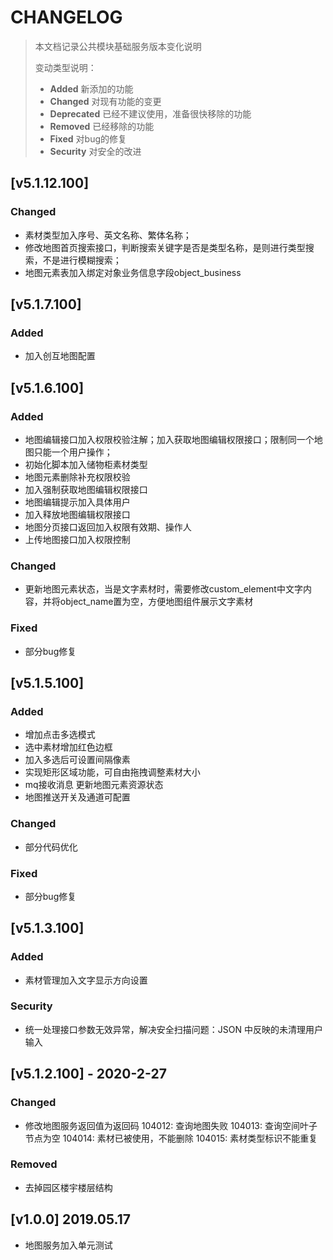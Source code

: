 # CHANGELOG
> 本文档记录公共模块基础服务版本变化说明
>
> 变动类型说明：
>
> - **Added** 新添加的功能
> - **Changed** 对现有功能的变更
> - **Deprecated** 已经不建议使用，准备很快移除的功能
> - **Removed** 已经移除的功能
> - **Fixed** 对bug的修复
> - **Security** 对安全的改进


## [v5.1.12.100]
### Changed
  - 素材类型加入序号、英文名称、繁体名称；
  - 修改地图首页搜索接口，判断搜索关键字是否是类型名称，是则进行类型搜索，不是进行模糊搜索；
  - 地图元素表加入绑定对象业务信息字段object_business

## [v5.1.7.100]
### Added
  - 加入创互地图配置

## [v5.1.6.100]
### Added
  - 地图编辑接口加入权限校验注解；加入获取地图编辑权限接口；限制同一个地图只能一个用户操作；
  - 初始化脚本加入储物柜素材类型
  - 地图元素删除补充权限校验
  - 加入强制获取地图编辑权限接口
  - 地图编辑提示加入具体用户
  - 加入释放地图编辑权限接口
  - 地图分页接口返回加入权限有效期、操作人
  - 上传地图接口加入权限控制
### Changed
  - 更新地图元素状态，当是文字素材时，需要修改custom_element中文字内容，并将object_name置为空，方便地图组件展示文字素材
### Fixed
  - 部分bug修复
  
## [v5.1.5.100]
### Added
  - 增加点击多选模式
  - 选中素材增加红色边框
  - 加入多选后可设置间隔像素
  - 实现矩形区域功能，可自由拖拽调整素材大小
  - mq接收消息 更新地图元素资源状态
  - 地图推送开关及通道可配置
### Changed
  - 部分代码优化
### Fixed
  - 部分bug修复
  
## [v5.1.3.100]
### Added
  - 素材管理加入文字显示方向设置 
### Security
  - 统一处理接口参数无效异常，解决安全扫描问题：JSON 中反映的未清理用户输入

## [v5.1.2.100] - 2020-2-27
### Changed
  - 修改地图服务返回值为返回码
      104012: 查询地图失败
      104013: 查询空间叶子节点为空
      104014: 素材已被使用，不能删除
      104015: 素材类型标识不能重复
  
### Removed
  - 去掉园区楼宇楼层结构
  
## [v1.0.0] 2019.05.17
- 地图服务加入单元测试